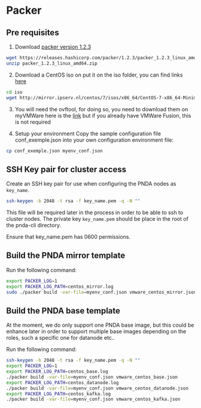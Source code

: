 # Packer


## Pre requisites

1. Download [packer version 1.2.3](https://www.packer.io/downloads.html)

```sh
wget https://releases.hashicorp.com/packer/1.2.3/packer_1.2.3_linux_amd64.zip
unzip packer_1.2.3_linux_amd64.zip
```

2. Download a CentOS iso on put it on the iso folder, you can find links [here](http://isoredirect.centos.org/centos/7/isos/x86_64/CentOS-7-x86_64-Minimal-1804.iso)

```sh
cd iso
wget http://mirror.ipserv.nl/centos/7/isos/x86_64/CentOS-7-x86_64-Minimal-1804.iso
```

3. You will need the ovftool, for doing so, you need to download them on myVMWare here is the [link](https://my.vmware.com/group/vmware/details?downloadGroup=OVFTOOL430&productId=742) but if you already have VMWare Fusion, this is not required

4. Setup your environment
Copy the sample configuration file conf_exemple.json into your own configuration environment file:

```sh
cp conf_exemple.json myenv_conf.json
```

## SSH Key pair for cluster access
Create an SSH key pair for use when configuring the PNDA nodes as ```key_name```. 

```sh
ssh-keygen -b 2048 -t rsa -f key_name.pem -q -N ""
```

This file will be required later in the process in order to be able to ssh to cluster nodes. The private key ```key_name.pem``` should be place in the root of the pnda-cli directory. 

Ensure that key_name.pem has 0600 permissions. 

## Build the PNDA mirror template

Run the following command:
```sh
export PACKER_LOG=1
export PACKER_LOG_PATH=centos_mirror.log
sudo ./packer build -var-file=myenv_conf.json vmware_centos_mirror.json
```

## Build the PNDA base template

At the moment, we do only support one PNDA base image, but this could be enhance later in order to support multiple base images depending on the roles, such a specific one for datanode etc..

Run the following command:
```sh
ssh-keygen -b 2048 -t rsa -f key_name.pem -q -N ""
export PACKER_LOG=1
export PACKER_LOG_PATH=centos_base.log
./packer build -var-file=myenv_conf.json vmware_centos_base.json
export PACKER_LOG_PATH=centos_datanode.log
./packer build -var-file=myenv_conf.json vmware_centos_datanode.json
export PACKER_LOG_PATH=centos_kafka.log
./packer build -var-file=myenv_conf.json vmware_centos_kafka.json
```
